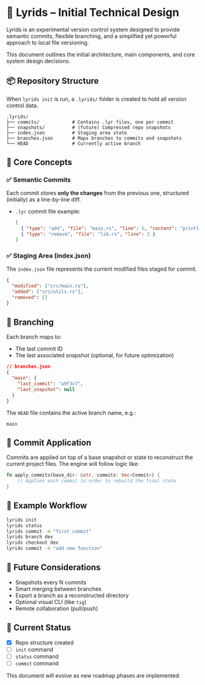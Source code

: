 # 📐 Lyrids – Initial Technical Design

Lyrids is an experimental version control system designed to provide semantic commits, flexible branching, and a simplified yet powerful approach to local file versioning.

This document outlines the initial architecture, main components, and core system design decisions.

## 📦 Repository Structure

When `lyrids init` is run, a `.lyrids/` folder is created to hold all version control data.

```
.lyrids/
├── commits/            # Contains .lyr files, one per commit
├── snapshots/          # (future) Compressed repo snapshots
├── index.json          # Staging area state
├── branches.json       # Maps branches to commits and snapshots
└── HEAD                # Currently active branch
```

## 🔧 Core Concepts

### ✅ Semantic Commits

Each commit stores **only the changes** from the previous one, structured (initially) as a line-by-line diff.

- `.lyr` commit file example:
  ```json
  [
    { "type": "add", "file": "main.rs", "line": 5, "content": "println!(\"Hello\");" },
    { "type": "remove", "file": "lib.rs", "line": 3 }
  ]
  ```

### ✅ Staging Area (index.json)

The `index.json` file represents the current modified files staged for commit.

```json
{
  "modified": ["src/main.rs"],
  "added": ["src/utils.rs"],
  "removed": []
}
```
## 🌱 Branching

Each branch maps to:

- The last commit ID
- The last associated snapshot (optional, for future optimization)

```json
// branches.json
{
  "main": {
    "last_commit": "a9f3c7",
    "last_snapshot": null
  }
}
```

The `HEAD` file contains the active branch name, e.g.:

```
main
```

## 🔄 Commit Application

Commits are applied on top of a base snapshot or state to reconstruct the current project files. The engine will follow logic like:

```rust
fn apply_commits(base_dir: &str, commits: Vec<Commit>) {
    // Applies each commit in order to rebuild the final state
}
```

## 🧠 Example Workflow

```bash
lyrids init
lyrids status
lyrids commit -m "first commit"
lyrids branch dev
lyrids checkout dev
lyrids commit -m "add new function"
```

## 🔮 Future Considerations

- Snapshots every N commits
- Smart merging between branches
- Export a branch as a reconstructed directory
- Optional visual CLI (like `tig`)
- Remote collaboration (pull/push)

## 📌 Current Status

- [x] Repo structure created
- [ ] `init` command
- [ ] `status` command
- [ ] `commit` command

This document will evolve as new roadmap phases are implemented.